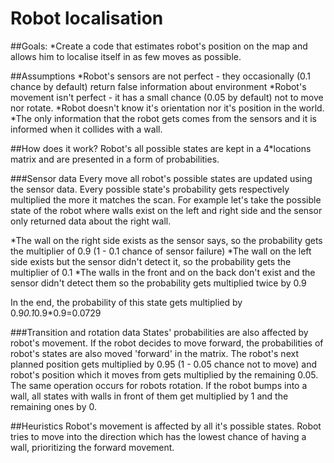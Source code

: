 # Robot localisation

##Goals:
*Create a code that estimates robot's position on the map and allows him to localise itself in as few moves as possible.

##Assumptions
*Robot's sensors are not perfect - they occasionally (0.1 chance by default) return false information about environment
*Robot's movement isn't perfect - it has a small chance (0.05 by default) not to move nor rotate.
*Robot doesn't know it's orientation nor it's position in the world.
*The only information that the robot gets comes from the sensors and it is informed when it collides with a wall.

##How does it work?
Robot's all possible states are kept in a 4\*locations matrix and are presented in a form of probabilities.

###Sensor data
Every move all robot's possible states are updated using the sensor data. Every possible state's probability gets respectively 
multiplied the more it matches the scan.
For example let's take the possible state of the robot where walls exist on the left and right side and the sensor only returned data about the right wall.

*The wall on the right side exists as the sensor says, so the probability gets the multiplier of 0.9 (1 - 0.1 chance of sensor failure)
*The wall on the left side exists but the sensor didn't detect it, so the probability gets the multiplier of 0.1
*The walls in the front and on the back don't exist and the sensor didn't detect them so the probability gets multiplied twice by 0.9

In the end, the probability of this state gets multiplied by 0.9*0.1*0.9*0.9=0.0729

###Transition and rotation data
States' probabilities are also affected by robot's movement. If the robot decides to move forward, the probabilities of robot's states are also moved 'forward' in the matrix. The robot's next planned position gets multiplied by 0.95 (1 - 0.05 chance not to move) and robot's position which it moves from gets multiplied by the remaining 0.05.
The same operation occurs for robots rotation. If the robot bumps into a wall, all states with walls in front of them get multiplied by 1 and the remaining ones by 0.

##Heuristics
Robot's movement is affected by all it's possible states. Robot tries to move into the direction which has the lowest chance of having a wall, prioritizing the forward movement.
